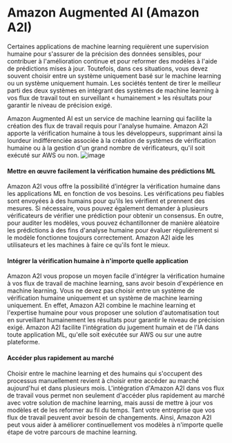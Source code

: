 # Amazon Augmented AI (Amazon A2I)
Certaines applications de machine learning requièrent une supervision humaine pour s'assurer de la précision des données sensibles, pour contribuer à l'amélioration continue et pour reformer des modèles à l'aide de prédictions mises à jour. Toutefois, dans ces situations, vous devez souvent choisir entre un système uniquement basé sur le machine learning ou un système uniquement humain. Les sociétés tentent de tirer le meilleur parti des deux systèmes en intégrant des systèmes de machine learning à vos flux de travail tout en surveillant « humainement » les résultats pour garantir le niveau de précision exigé.

Amazon Augmented AI est un service de machine learning qui facilite la création des flux de travail requis pour l'analyse humaine. Amazon A2I apporte la vérification humaine à tous les développeurs, supprimant ainsi la lourdeur indifférenciée associée à la création de systèmes de vérification humaine ou à la gestion d'un grand nombre de vérificateurs, qu'il soit exécuté sur AWS ou non.
![image](https://user-images.githubusercontent.com/103506746/210212681-a8fbb8ff-f446-44da-8f8b-430dfdad269c.png)

#### Mettre en œuvre facilement la vérification humaine des prédictions ML
Amazon A2I vous offre la possibilité d’intégrer la vérification humaine dans les applications ML en fonction de vos besoins. Les vérifications peu fiables sont envoyées à des humains pour qu'ils les vérifient et prennent des mesures. Si nécessaire, vous pouvez également demander à plusieurs vérificateurs de vérifier une prédiction pour obtenir un consensus. En outre, pour auditer les modèles, vous pouvez échantillonner de manière aléatoire les prédictions à des fins d'analyse humaine pour évaluer régulièrement si le modèle fonctionne toujours correctement. Amazon A2I aide les utilisateurs et les machines à faire ce qu'ils font le mieux.
#### Intégrer la vérification humaine à n'importe quelle application
Amazon A2I vous propose un moyen facile d'intégrer la vérification humaine à vos flux de travail de machine learning, sans avoir besoin d'expérience en machine learning. Vous ne devez pas choisir entre un système de vérification humaine uniquement et un système de machine learning uniquement. En effet, Amazon A2I combine le machine learning et l'expertise humaine pour vous proposer une solution d'automatisation tout en surveillant humainement les résultats pour garantir le niveau de précision exigé. Amazon A2I facilite l'intégration du jugement humain et de l'IA dans toute application ML, qu'elle soit exécutée sur AWS ou sur une autre plateforme.
#### Accéder plus rapidement au marché
Choisir entre le machine learning et des humains qui s'occupent des processus manuellement revient à choisir entre accéder au marché aujourd'hui et dans plusieurs mois. L'intégration d'Amazon A2I dans vos flux de travail vous permet non seulement d'accéder plus rapidement au marché avec votre solution de machine learning, mais aussi de mettre à jour vos modèles et de les reformer au fil du temps. Tant votre entreprise que vos flux de travail peuvent avoir besoin de changements. Ainsi, Amazon A2I peut vous aider à améliorer continuellement vos modèles à n'importe quelle étape de votre parcours de machine learning.
